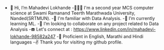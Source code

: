 - 👋 Hi, I’m Mahadevi Lokhande
-👨🏻‍🎓 I'm a second year MCS computer science at Swami Ramanand Teerth Marathwada University, Nanded(SRTMUN).
-👀 I'm familiar with Data Analysis.
-🌱 I’m currently learning ML.
-💞️ I’m looking to collaborate on any project related to Data Analysis
-☎️ Let's connect at : https://www.linkedin.com/in/mahadevi-lokhande-98582a247
-🦉 Proficient in English, Marathi and Hindi languages
-✌️ Thank you for visiting my github profile.
